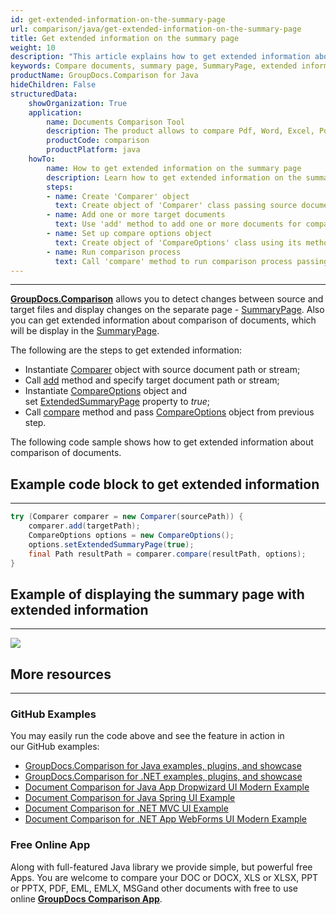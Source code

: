 ```yaml
---
id: get-extended-information-on-the-summary-page
url: comparison/java/get-extended-information-on-the-summary-page
title: Get extended information on the summary page
weight: 10
description: "This article explains how to get extended information about comparison of documents on the summary page with GroupDocs.Comparison for Java."
keywords: Compare documents, summary page, SummaryPage, extended information, ExtendedSummaryPage
productName: GroupDocs.Comparison for Java
hideChildren: False
structuredData:
    showOrganization: True
    application:
        name: Documents Comparison Tool
        description: The product allows to compare Pdf, Word, Excel, PowerPoint, AutoCad, Image, Code and much more file formats. Comparison API also supports accepting or rejecting changes, extracting document information and generating comparison report
        productCode: comparison
        productPlatform: java
    howTo:
        name: How to get extended information on the summary page
        description: Learn how to get extended information on the summary page
        steps:
        - name: Create 'Comparer' object
          text: Create object of 'Comparer' class passing source document as a constructor argument
        - name: Add one or more target documents
          text: Use 'add' method to add one or more documents for comparing
        - name: Set up compare options object
          text: Create object of 'CompareOptions' class using its method 'setExtendedSummaryPage(true)' to configure extended summary page
        - name: Run comparison process
          text: Call 'compare' method to run comparison process passing compare options as a second argument
---
```


***

**[GroupDocs.Comparison](https://products.groupdocs.com/comparison)** allows you to detect changes between source and target files and display changes on the separate page - [SummaryPage](https://apireference.groupdocs.com/comparison/java/com.groupdocs.comparison.options/CompareOptions#setGenerateSummaryPage(boolean)).
Аlso you can get extended information about comparison of documents, which will be display in the [SummaryPage](https://apireference.groupdocs.com/comparison/java/com.groupdocs.comparison.options/CompareOptions#setGenerateSummaryPage(boolean)).

The following are the steps to get extended information:

*   Instantiate [Comparer](https://apireference.groupdocs.com/comparison/java/com.groupdocs.comparison/Comparer) object with source document path or stream;
*   Call [add](https://apireference.groupdocs.com/comparison/java/com.groupdocs.comparison/Comparer#add(java.lang.String)) method and specify target document path or stream;
*   Instantiate [CompareOptions](https://apireference.groupdocs.com/comparison/java/com.groupdocs.comparison.options/CompareOptions) object and set [ExtendedSummaryPage](https://apireference.groupdocs.com/comparison/java/com.groupdocs.comparison.options/CompareOptions#setExtendedSummaryPage(boolean)) property to *true*;
*   Call [compare](https://apireference.groupdocs.com/comparison/java/com.groupdocs.comparison/Comparer#compare()) method and pass [CompareOptions](https://apireference.groupdocs.com/comparison/java/com.groupdocs.comparison.options/CompareOptions) object from previous step.

The following code sample shows how to get extended information about comparison of documents.

## Example code block to get extended information

---

```java
try (Comparer comparer = new Comparer(sourcePath)) {
	comparer.add(targetPath);
	CompareOptions options = new CompareOptions();
    options.setExtendedSummaryPage(true);
    final Path resultPath = comparer.compare(resultPath, options);
}
```

## Example of displaying the summary page with extended information

---

![](comparison/java/images/how-to-get-extended-information-image.png)

## More resources

---
### GitHub Examples
You may easily run the code above and see the feature in action in our GitHub examples:

*   [GroupDocs.Comparison for Java examples, plugins, and showcase](https://github.com/groupdocs-comparison/GroupDocs.Comparison-for-Java)
*   [GroupDocs.Comparison for .NET examples, plugins, and showcase](https://github.com/groupdocs-comparison/GroupDocs.Comparison-for-.NET)
*   [Document Comparison for Java App Dropwizard UI Modern Example](https://github.com/groupdocs-comparison/GroupDocs.Comparison-for-Java-Dropwizard)    
*   [Document Comparison for Java Spring UI Example](https://github.com/groupdocs-comparison/GroupDocs.Comparison-for-Java-Spring)    
*   [Document Comparison for .NET MVC UI Example](https://github.com/groupdocs-comparison/GroupDocs.Comparison-for-.NET-MVC)    
*   [Document Comparison for .NET App WebForms UI Modern Example](https://github.com/groupdocs-comparison/GroupDocs.Comparison-for-.NET-WebForms)
    

### Free Online App
Along with full-featured Java library we provide simple, but powerful free Apps.
You are welcome to compare your DOC or DOCX, XLS or XLSX, PPT or PPTX, PDF, EML, EMLX, MSGand other documents with free to use online **[GroupDocs Comparison App](https://products.groupdocs.app/comparison)**.